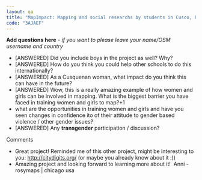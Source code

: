 ```yaml
---
layout: qa
title: "MapImpact: Mapping and social researchs by students in Cusco, Perú"
code: "3AJAEF"
---
```


**Add questions here** *- if you want to please leave your name/OSM
username and country*


-   \[ANSWERED\] Did you include boys in the project as well? Why?
-   \[ANSWERED\] How do you think you could help other schools to do
    this internationally?
-   \[ANSWERED\] As a Cusquenan woman, what impact do you think this can
    have in the future?
-   \[ANSWERED\] Wow, this is a really amazing example of how women and
    girls can be involved in mapping. What is the biggest barrier you
    have faced in training women and girls to map?+1
-   what are the opportunities in training women and girls and have you
    seen changes in confidence ito of their attitude to gender based
    violence / other gender issues?
-   \[ANSWERED\] Any **transgender** participation / discussion?



Comments


-   Great project! Reminded me of this other project, might be
    interesting to you: <http://citydigits.org/> (or maybe you already
    know about it :))
-   Amazing project and looking forward to learning more about it! 
    Anni - rosymaps | chicago usa

